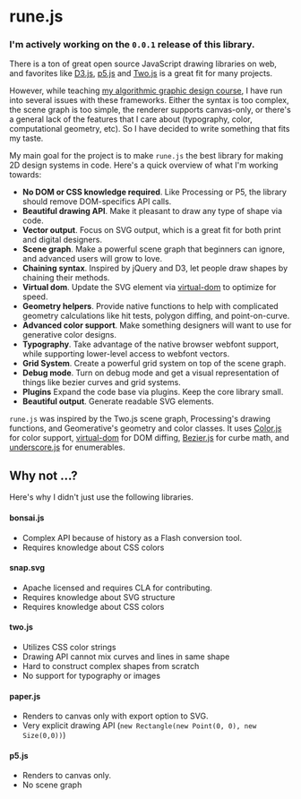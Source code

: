 # rune.js

### I'm actively working on the `0.0.1` release of this library.

There is a ton of great open source JavaScript drawing libraries on web, and favorites like [D3.js](http://d3js.org/), [p5.js](http://p5js.org/) and [Two.js](https://jonobr1.github.io/two.js/) is a great fit for many projects.

However, while teaching [my algorithmic graphic design course](http://printingcode.runemadsen.com), I have run into several issues with these frameworks. Either the syntax is too complex, the scene graph is too simple, the renderer supports canvas-only, or there's a general lack of the features that I care about (typography, color, computational geometry, etc). So I have decided to write something that fits my taste.

My main goal for the project is to make `rune.js` the best library for making 2D design systems in code. Here's a quick overview of what I'm working towards:

- **No DOM or CSS knowledge required**. Like Processing or P5, the library should remove DOM-specifics API calls.
- **Beautiful drawing API**. Make it pleasant to draw any type of shape via code.
- **Vector output**. Focus on SVG output, which is a great fit for both print and digital designers.
- **Scene graph**. Make a powerful scene graph that beginners can ignore, and advanced users will grow to love.
- **Chaining syntax**. Inspired by jQuery and D3, let people draw shapes by chaining their methods.
- **Virtual dom**. Update the SVG element via [virtual-dom](https://github.com/Matt-Esch/virtual-dom) to optimize for speed.
- **Geometry helpers**. Provide native functions to help with complicated geometry calculations like hit tests, polygon diffing, and point-on-curve.
- **Advanced color support**. Make something designers will want to use for generative color designs.
- **Typography**. Take advantage of the native browser webfont support, while supporting lower-level access to webfont vectors.
- **Grid System**. Create a powerful grid system on top of the scene graph.
- **Debug mode**. Turn on debug mode and get a visual representation of things like bezier curves and grid systems.
- **Plugins** Expand the code base via plugins. Keep the core library small. 
- **Beautiful output**. Generate readable SVG elements.

`rune.js` was inspired by the Two.js scene graph, Processing's drawing functions, and Geomerative's geometry and color classes. It uses [Color.js](https://github.com/harthur/color) for color support, [virtual-dom](https://github.com/Matt-Esch/virtual-dom) for DOM diffing, [Bezier.js](http://pomax.github.io/bezierjs/) for curbe math, and [underscore.js](http://underscorejs.org/) for enumerables.


## Why not ...?

Here's why I didn't just use the following libraries.

#### bonsai.js

- Complex API because of history as a Flash conversion tool.
- Requires knowledge about CSS colors

#### snap.svg

- Apache licensed and requires CLA for contributing.
- Requires knowledge about SVG structure
- Requires knowledge about CSS colors

#### two.js

- Utilizes CSS color strings
- Drawing API cannot mix curves and lines in same shape
- Hard to construct complex shapes from scratch
- No support for typography or images

#### paper.js

- Renders to canvas only with export option to SVG.
- Very explicit drawing API (`new Rectangle(new Point(0, 0), new Size(0,0))`)

#### p5.js

- Renders to canvas only.
- No scene graph
